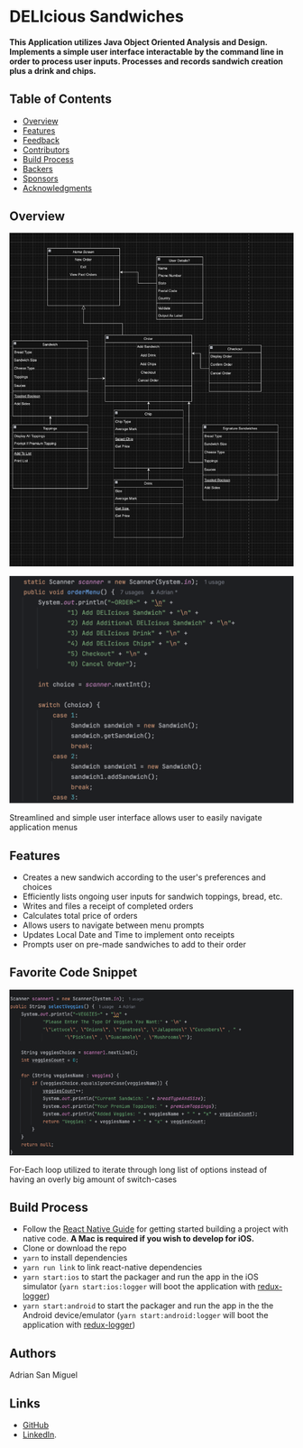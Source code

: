 # DELIcious Sandwiches 
#### This Application utilizes Java Object Oriented Analysis and Design. Implements a simple user interface interactable by the command line in order to process user inputs. Processes and records sandwich creation plus a drink and chips. 

## Table of Contents

- [Overview](#Overview)
- [Features](#features)
- [Feedback](#feedback)
- [Contributors](#contributors)
- [Build Process](#build-process)
- [Backers](#backers-)
- [Sponsors](#sponsors-)
- [Acknowledgments](#acknowledgments)

## Overview

![Diagram](Images/CapstoneDiagram.png)

![DeliProjectFavCode](Images/OrderMenu.png)

Streamlined and simple user interface allows user to easily navigate application menus

## Features

* Creates a new sandwich according to the user's preferences and choices
* Efficiently lists ongoing user inputs for sandwich toppings, bread, etc.
* Writes and files a receipt of completed orders
* Calculates total price of orders 
* Allows users to navigate between menu prompts
* Updates Local Date and Time to implement onto receipts
* Prompts user on pre-made sandwiches to add to their order

## Favorite Code Snippet

![FavCode](Images/DeliProjectFavCode.png)

For-Each loop utilized to iterate through long list of options instead of having an overly big amount of switch-cases

## Build Process

- Follow the [React Native Guide](https://facebook.github.io/react-native/docs/getting-started.html) for getting started building a project with native code. **A Mac is required if you wish to develop for iOS.**
- Clone or download the repo
- `yarn` to install dependencies
- `yarn run link` to link react-native dependencies
- `yarn start:ios` to start the packager and run the app in the iOS simulator (`yarn start:ios:logger` will boot the application with [redux-logger](<https://github.com/evgenyrodionov/redux-logger>))
- `yarn start:android` to start the packager and run the app in the the Android device/emulator (`yarn start:android:logger` will boot the application with [redux-logger](https://github.com/evgenyrodionov/redux-logger))


## Authors 

Adrian San Miguel 

## Links

* [GitHub](https://github.com/asanmiguel12) 
* [LinkedIn](https://www.linkedin.com/in/adrianchristiansanmiguel/).
